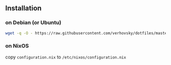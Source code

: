 ## Installation

### on Debian (or Ubuntu)

``` sh
wget -q -O - https://raw.githubusercontent.com/verhovsky/dotfiles/master/install/debian.sh | bash
```

### on NixOS

copy `configuration.nix` to `/etc/nixos/configuration.nix`
